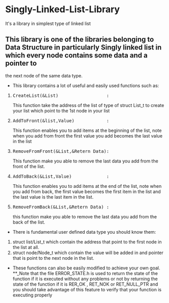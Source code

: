 # Singly-Linked-List-Library
It's a library in simplest type of linked list
## This library is one of the libraries belonging to Data Structure in particularly Singly linked list in which every node contains some data and a pointer to 
the next node of the same data type.
- This library contains a lot of useful and easily used functions such as:
1. <pre>CreateList(&List)                  :</pre> This function take the address of the list of type of struct List_t to create your list which point to the 1st node in your list
2. <pre>AddToFront(&list,Value)            :</pre> This function enables you to add items at the beginning of the list, note when you add from front the first value you add becomes the last value in the list
3. <pre>RemoveFromFront(&List,&Retern Data):</pre> This function make you able to remove the last data you add from the front of the list.
4. <pre>AddToBack(&List,Value)             :</pre> This function enables you to add items at the end of the list, note when you add from back, the first value becomes the first item in the list and the last value is the last item in the list.
5. <pre>RemoveFromBack(&List,&Retern Data) :</pre>  this function make you able to remove the last data you add from the back of the list.
- There is fundamental user defined data type you should know them:
1. struct list/List_t which contain the address that point to the first node in the list at all.
2. struct node/Node_t which contain the value will be added in and pointer that is point to the next node in the list.
- These functions can also be easily modified to achieve your own goal.
**_Note that the file ERROR_STATE.h is used to return the state of the function if it is executed without any problems or not by returning the state of the function if it is RER_OK , RET_NOK or RET_NULL_PTR and you should take advantage of this feature to verify that your function is executing properly

